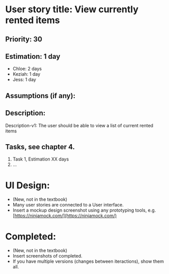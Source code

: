 
# User story title: View currently rented items


## Priority: 30 

## Estimation: 1 day

* Chloe: 2 days
* Keziah: 1 day
* Jess: 1 day

## Assumptions (if any):

## Description: 

Description-v1: The user should be able to view a list of current rented items

## Tasks, see chapter 4.

1. Task 1, Estimation XX days
2. ...


# UI Design:
* (New, not in the textbook) 
* Many user stories are connected to a User interface.
* Insert a mockup design screenshot using any prototyping tools, e.g. [https://ninjamock.com/](https://ninjamock.com/)

# Completed:
* (New, not in the textbook) 
* Insert screenshots of completed. 
* If you have multiple versions (changes between iteractions), show them all.
